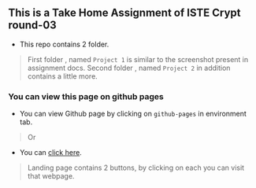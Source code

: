 ## This is a Take Home Assignment of ISTE Crypt round-03
 - This repo contains 2 folder.
 > First folder , named `Project 1` is similar to the screenshot present in assignment docs.
 > Second folder , named `Project 2` in addition contains a little more.

### You can view this page on github pages
- You can view Github page by clicking on `github-pages` in environment tab.
> Or
- You can [click here](https://roshgupta.github.io/ISTE-Crypt-Round-3/).
> Landing page contains 2 buttons, by clicking on each you can visit that webpage.
